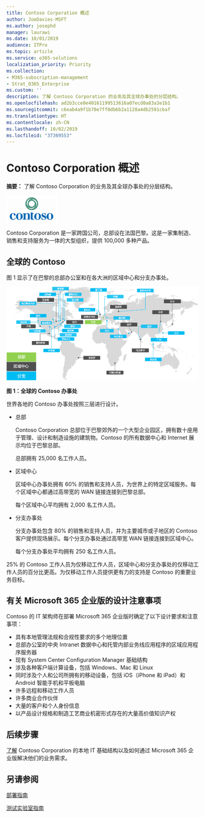 ```yaml
---
title: Contoso Corporation 概述
author: JoeDavies-MSFT
ms.author: josephd
manager: laurawi
ms.date: 10/01/2019
audience: ITPro
ms.topic: article
ms.service: o365-solutions
localization_priority: Priority
ms.collection:
- M365-subscription-management
- Strat_O365_Enterprise
ms.custom: ''
description: 了解 Contoso Corporation 的业务及其全球办事处的分层结构。
ms.openlocfilehash: ad2b3cce0e40161199513616a07ecd0a83a3e1b1
ms.sourcegitcommit: c6eab4a9f1b70e7ff0db6b2a1128a4db2591cbaf
ms.translationtype: HT
ms.contentlocale: zh-CN
ms.lasthandoff: 10/02/2019
ms.locfileid: "37369553"
---
```

# <a name="overview-of-the-contoso-corporation"></a>Contoso Corporation 概述

**摘要：** 了解 Contoso Corporation 的业务及其全球办事处的分层结构。

![Contoso Corporation](./media/contoso-overview/contoso-icon.png)

Contoso Corporation 是一家跨国公司，总部设在法国巴黎。这是一家集制造、销售和支持服务为一体的大型组织，提供 100,000 多种产品。

## <a name="contoso-around-the-world"></a>全球的 Contoso

图 1 显示了在巴黎的总部办公室和在各大洲的区域中心和分支办事处。

![全球的 Contoso 办事处](./media/contoso-overview/contoso-overview-fig1.png)

**图 1：全球的 Contoso 办事处**
 
世界各地的 Contoso 办事处按照三层进行设计。

- 总部

  Contoso Corporation 总部位于巴黎郊外的一个大型企业园区，拥有数十座用于管理、设计和制造设施的建筑物。Contoso 的所有数据中心和 Internet 展示均位于巴黎总部。

  总部拥有 25,000 名工作人员。

- 区域中心

  区域中心办事处拥有 60% 的销售和支持人员，为世界上的特定区域服务。每个区域中心都通过高带宽的 WAN 链接连接到巴黎总部。 

  每个区域中心平均拥有 2,000 名工作人员。

- 分支办事处

  分支办事处包含 80% 的销售和支持人员，并为主要城市或子地区的 Contoso 客户提供现场展示。每个分支办事处通过高带宽 WAN 链接连接到区域中心。

  每个分支办事处平均拥有 250 名工作人员。

25% 的 Contoso 工作人员为仅移动工作人员，区域中心和分支办事处的仅移动工作人员的百分比更高。为仅移动工作人员提供更有力的支持是 Contoso 的重要业务目标。

## <a name="design-considerations-for-microsoft-365-enterprise"></a>有关 Microsoft 365 企业版的设计注意事项

Contoso 的 IT 架构师在部署 Microsoft 365 企业版时确定了以下设计要求和注意事项： 

- 具有本地管理法规和合规性要求的多个地理位置
- 总部办公室的中央 Intranet 数据中心和托管内部业务线应用程序的区域应用程序服务器
- 现有 System Center Configuration Manager 基础结构
- 涉及各种客户端计算设备，包括 Windows、Mac 和 Linux
- 同时涉及个人和公司所拥有的移动设备，包括 iOS（iPhone 和 iPad）和 Android 智能手机和平板电脑
- 许多远程和移动工作人员
- 许多商业合作伙伴
- 大量的客户和个人身份信息
- 以产品设计规格和制造工艺商业机密形式存在的大量高价值知识产权

## <a name="next-step"></a>后续步骤

[了解](contoso-infra-needs.md) Contoso Corporation 的本地 IT 基础结构以及如何通过 Microsoft 365 企业版解决他们的业务需求。

## <a name="see-also"></a>另请参阅

[部署指南](deploy-microsoft-365-enterprise.md)

[测试实验室指南](m365-enterprise-test-lab-guides.md)



